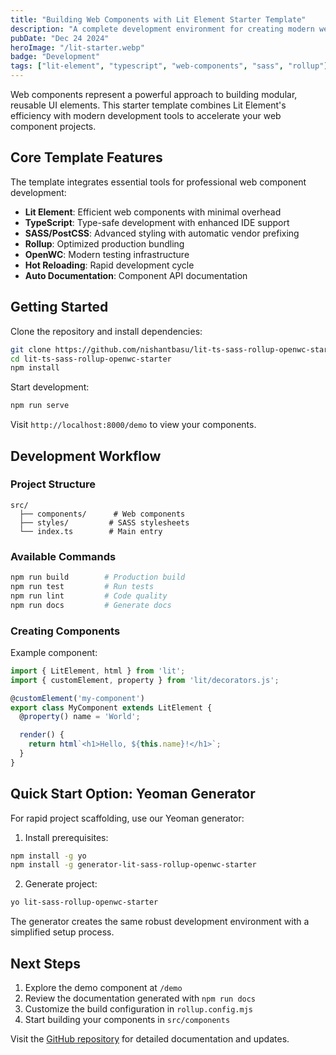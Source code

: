 ```yaml
---
title: "Building Web Components with Lit Element Starter Template"
description: "A complete development environment for creating modern web components using Lit Element, TypeScript, SASS, and Rollup"
pubDate: "Dec 24 2024"
heroImage: "/lit-starter.webp"
badge: "Development"
tags: ["lit-element", "typescript", "web-components", "sass", "rollup"]
---
```


Web components represent a powerful approach to building modular, reusable UI elements. This starter template combines Lit Element's efficiency with modern development tools to accelerate your web component projects.

## Core Template Features

The template integrates essential tools for professional web component development:

- **Lit Element**: Efficient web components with minimal overhead
- **TypeScript**: Type-safe development with enhanced IDE support
- **SASS/PostCSS**: Advanced styling with automatic vendor prefixing
- **Rollup**: Optimized production bundling
- **OpenWC**: Modern testing infrastructure
- **Hot Reloading**: Rapid development cycle
- **Auto Documentation**: Component API documentation

## Getting Started

Clone the repository and install dependencies:

```bash
git clone https://github.com/nishantbasu/lit-ts-sass-rollup-openwc-starter.git
cd lit-ts-sass-rollup-openwc-starter
npm install
```

Start development:
```bash
npm run serve
```

Visit `http://localhost:8000/demo` to view your components.

## Development Workflow

### Project Structure
```
src/
  ├── components/      # Web components
  ├── styles/         # SASS stylesheets
  └── index.ts        # Main entry
```

### Available Commands
```bash
npm run build        # Production build
npm run test         # Run tests
npm run lint         # Code quality
npm run docs         # Generate docs
```

### Creating Components

Example component:
```typescript
import { LitElement, html } from 'lit';
import { customElement, property } from 'lit/decorators.js';

@customElement('my-component')
export class MyComponent extends LitElement {
  @property() name = 'World';

  render() {
    return html`<h1>Hello, ${this.name}!</h1>`;
  }
}
```

## Quick Start Option: Yeoman Generator

For rapid project scaffolding, use our Yeoman generator:

1. Install prerequisites:
```bash
npm install -g yo
npm install -g generator-lit-sass-rollup-openwc-starter
```

2. Generate project:
```bash
yo lit-sass-rollup-openwc-starter
```

The generator creates the same robust development environment with a simplified setup process.

## Next Steps

1. Explore the demo component at `/demo`
2. Review the documentation generated with `npm run docs`
3. Customize the build configuration in `rollup.config.mjs`
4. Start building your components in `src/components`

Visit the [GitHub repository](https://github.com/nishantbasu/lit-ts-sass-rollup-openwc-starter) for detailed documentation and updates.
